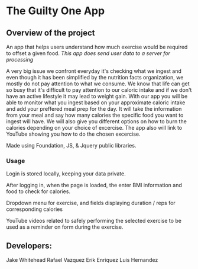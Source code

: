 # The Guilty One App

## Overview of the project

<!-- Add Screenshot of working app -->

An app that helps users understand how much exercise would be required to offset a given food.
*This app does send user data to a server for processing*

A very big issue we confront everyday it's checking what we ingest and even though it has been simplified by the nutrition facts organization, we mostly do not pay attention to what we consume. We know that life can get so busy that it's difficult to pay attention to our caloric intake and if we don't have an active lifestyle it may lead to weight gain. With our app you will be able to monitor what you ingest based on your approximate caloric intake and add your preffered meal prep for the day. It will take the information from your meal and say how many calories the specific food you want to ingest will have. We will also give you different options on how to burn the calories depending on your choice of excercise. The app also will link to YouTube showing you how to do the chosen excercise.

Made using Foundation, JS, & Jquery public libraries.

### Usage

Login is stored locally, keeping your data private. 

After logging in, when the page is loaded, the enter BMI information and food to check for calories.

Dropdown menu for exercise, and fields displaying duration / reps for corresponding calories

YouTube videos related to safely performing the selected exercise to be used as a reminder on form during the exercise.
 ## Developers:

 Jake Whitehead
 Rafael Vazquez
 Erik Enriquez
 Luis Hernandez